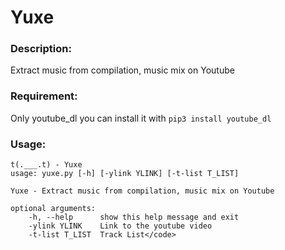 <h1>Yuxe</h1>
<h3>Description:</h3>
<p>Extract music from compilation, music mix on Youtube</p>
<h3>Requirement:</h3>
Only youtube_dl you can install it with
<code>pip3 install youtube_dl</code>
<h3>Usage:</h3>

    t(.___.t) - Yuxe
    usage: yuxe.py [-h] [-ylink YLINK] [-t-list T_LIST]

    Yuxe - Extract music from compilation, music mix on Youtube

    optional arguments:
        -h, --help      show this help message and exit
        -ylink YLINK    Link to the youtube video
        -t-list T_LIST  Track List</code>
